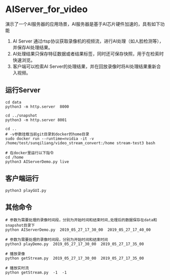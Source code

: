 #  AIServer_for_video
演示了一个AI服务器的应用场景，AI服务器是基于AI芯片硬件加速的，具有如下功能

1. AI Server 通过rtsp协议获取录像机的视频流，进行AI处理（如人脸检测等），并保存AI处理结果。
2. AI处理结果只保存特征数据或者结果标签，同时还可保存快照，用于在检索时快速浏览。
3. 客户端可以检索AI Server的处理结果，并在回放录像时将AI处理结果重新合入视频。


## 运行Server
```
cd data
python3 -m http.server  8000

cd ../snapshot
python3 -m http.server 8001

cd ..
# -v参数挂载当前git目录到docker的home目录
sudo docker run --runtime=nvidia -it -v /home/test/sunqiliang/video_stream_convert:/home stream-test3 bash

# 在docker里运行以下指令
cd /home
python3 AIServerDemo.py live
```

## 客户端运行
```
python3 playGUI.py
```

## 其他命令

```
# 参数为需要处理的录像时间段，分别为开始时间和结束时间,处理后的数据保存在data和snapshot目录下
python AIServerDemo.py  2019_05_27_17_30_00  2019_05_27_17_40_00

# 参数为需要处理的录像时间段，分别为开始时间和结束时间
python3 playDemo.py  2019_05_27_17_30_00  2019_05_27_17_35_00

# 播放录像
python getStream.py  2019_05_27_17_30_00  2019_05_27_17_35_00

# 播放实时流
python getStream.py  -1  -1
```
